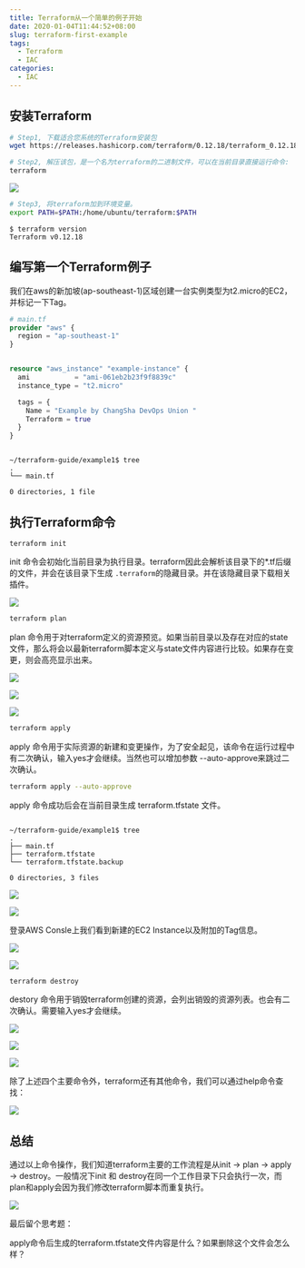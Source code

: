 ```yaml
---
title: Terraform从一个简单的例子开始
date: 2020-01-04T11:44:52+08:00
slug: terraform-first-example
tags:
  - Terraform
  - IAC
categories:
  - IAC
---
```


## 安装Terraform
```bash
# Step1, 下载适合您系统的Terraform安装包
wget https://releases.hashicorp.com/terraform/0.12.18/terraform_0.12.18_linux_amd64.zip

# Step2, 解压该包，是一个名为terraform的二进制文件，可以在当前目录直接运行命令: 
terraform
```

![](imgs/terraform-install.png)

```bash
# Step3, 将terraform加到环境变量。
export PATH=$PATH:/home/ubuntu/terraform:$PATH
```

```
$ terraform version
Terraform v0.12.18
```

## 编写第一个Terraform例子

我们在aws的新加坡(ap-southeast-1)区域创建一台实例类型为t2.micro的EC2，并标记一下Tag。

```terraform
# main.tf
provider "aws" {
  region = "ap-southeast-1"
}


resource "aws_instance" "example-instance" {
  ami           = "ami-061eb2b23f9f8839c"
  instance_type = "t2.micro"

  tags = {
    Name = "Example by ChangSha DevOps Union "
    Terraform = true
  }
}
```

```

~/terraform-guide/example1$ tree
.
└── main.tf

0 directories, 1 file

```

## 执行Terraform命令
```
terraform init								
```
init 命令会初始化当前目录为执行目录。terraform因此会解析该目录下的*.tf后缀的文件，并会在该目录下生成 `.terraform`的隐藏目录。并在该隐藏目录下载相关插件。

![](imgs/terraform-init.png)

```bash
terraform plan
```
plan 命令用于对terraform定义的资源预览。如果当前目录以及存在对应的state文件，那么将会以最新terraform脚本定义与state文件内容进行比较。如果存在变更，则会高亮显示出来。

![](imgs/terraform-plan.png)

![](imgs/terraform-plan2.png)

![](imgs/terraform-plan3.png)

```bash
terraform apply 
```
apply 命令用于实际资源的新建和变更操作，为了安全起见，该命令在运行过程中有二次确认，输入yes才会继续。当然也可以增加参数 --auto-approve来跳过二次确认。

```bash
terraform apply --auto-approve
```

apply 命令成功后会在当前目录生成 terraform.tfstate 文件。
```

~/terraform-guide/example1$ tree
.
├── main.tf
├── terraform.tfstate
└── terraform.tfstate.backup

0 directories, 3 files

```

![](imgs/terraform-apply.png)

![](imgs/terraform-appy2.png)

登录AWS Consle上我们看到新建的EC2 Instance以及附加的Tag信息。

![](imgs/terraform-apply3.png)

![](imgs/terraform-apply4.png)

```bash
terraform destroy
```

destory 命令用于销毁terraform创建的资源，会列出销毁的资源列表。也会有二次确认。需要输入yes才会继续。

![](imgs/terraform-destroy.png)

![](imgs/terraform-destroy2.png)

![](imgs/terraform-destroy3.png)

除了上述四个主要命令外，terraform还有其他命令，我们可以通过help命令查找：

![](imgs/terraform-help.png)


## 总结

通过以上命令操作，我们知道terraform主要的工作流程是从init -> plan -> apply -> destroy。一般情况下init 和 destroy在同一个工作目录下只会执行一次，而plan和apply会因为我们修改terraform脚本而重复执行。

![](imgs/terraform-workflow.png)



最后留个思考题：

apply命令后生成的terraform.tfstate文件内容是什么？如果删除这个文件会怎么样？